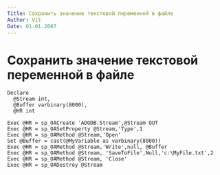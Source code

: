 ```yaml
---
Title: Сохранить значение текстовой переменной в файле
Author: Vit
Date: 01.01.2007
---
```



Сохранить значение текстовой переменной в файле
===============================================

    Declare 
      @Stream int, 
      @Buffer varbinary(8000), 
      @HR int
   
    Exec @HR = sp_OACreate 'ADODB.Stream',@Stream OUT 
    Exec @HR = sp_OASetProperty @Stream,'Type',1
    Exec @HR = sp_OAMethod @Stream,'Open'
    Set @Buffer = cast(@MyVariable as varbinary(8000))
    Exec @HR = sp_OAMethod @Stream,'Write',null, @Buffer
    Exec @HR = sp_OAMethod @Stream, 'SaveToFile',Null,'c:\MyFile.txt',2
    Exec @HR = sp_OAMethod @Stream, 'Close'
    Exec @HR = sp_OADestroy @Stream
